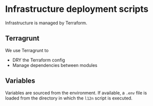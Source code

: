 # Infrastructure deployment scripts

Infrastructure is managed by Terraform.

## Terragrunt

We use Terragrunt to

- DRY the Terraform config
- Manage dependencies between modules

## Variables

Variables are sourced from the environment. If available, a `.env` file is
loaded from the directory in which the `l12n` script is executed.
